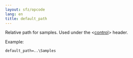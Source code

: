```yaml
---
layout: sfz/opcode
lang: en
title: default_path
---
```

Relative path for samples. Used under the <[control](/headers/control)> header.

Example:

```
default_path=..\Samples
```
